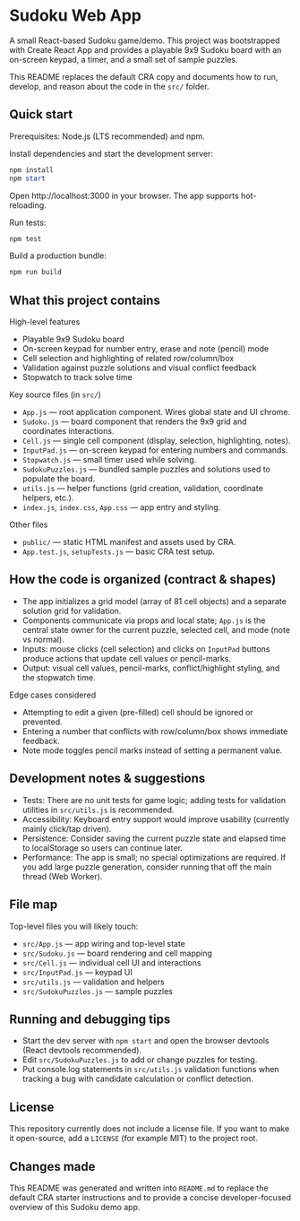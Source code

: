 # Sudoku Web App

A small React-based Sudoku game/demo. This project was bootstrapped with Create React App and provides a playable 9x9 Sudoku board with an on-screen keypad, a timer, and a small set of sample puzzles.

This README replaces the default CRA copy and documents how to run, develop, and reason about the code in the `src/` folder.

## Quick start

Prerequisites: Node.js (LTS recommended) and npm.

Install dependencies and start the development server:

```powershell
npm install
npm start
```

Open http://localhost:3000 in your browser. The app supports hot-reloading.

Run tests:

```powershell
npm test
```

Build a production bundle:

```powershell
npm run build
```

## What this project contains

High-level features
- Playable 9x9 Sudoku board
- On-screen keypad for number entry, erase and note (pencil) mode
- Cell selection and highlighting of related row/column/box
- Validation against puzzle solutions and visual conflict feedback
- Stopwatch to track solve time

Key source files (in `src/`)
- `App.js` — root application component. Wires global state and UI chrome.
- `Sudoku.js` — board component that renders the 9x9 grid and coordinates interactions.
- `Cell.js` — single cell component (display, selection, highlighting, notes).
- `InputPad.js` — on-screen keypad for entering numbers and commands.
- `Stopwatch.js` — small timer used while solving.
- `SudokuPuzzles.js` — bundled sample puzzles and solutions used to populate the board.
- `utils.js` — helper functions (grid creation, validation, coordinate helpers, etc.).
- `index.js`, `index.css`, `App.css` — app entry and styling.

Other files
- `public/` — static HTML manifest and assets used by CRA.
- `App.test.js`, `setupTests.js` — basic CRA test setup.

## How the code is organized (contract & shapes)

- The app initializes a grid model (array of 81 cell objects) and a separate solution grid for validation.
- Components communicate via props and local state; `App.js` is the central state owner for the current puzzle, selected cell, and mode (note vs normal).
- Inputs: mouse clicks (cell selection) and clicks on `InputPad` buttons produce actions that update cell values or pencil-marks.
- Output: visual cell values, pencil-marks, conflict/highlight styling, and the stopwatch time.

Edge cases considered
- Attempting to edit a given (pre-filled) cell should be ignored or prevented.
- Entering a number that conflicts with row/column/box shows immediate feedback.
- Note mode toggles pencil marks instead of setting a permanent value.

## Development notes & suggestions

- Tests: There are no unit tests for game logic; adding tests for validation utilities in `src/utils.js` is recommended.
- Accessibility: Keyboard entry support would improve usability (currently mainly click/tap driven).
- Persistence: Consider saving the current puzzle state and elapsed time to localStorage so users can continue later.
- Performance: The app is small; no special optimizations are required. If you add large puzzle generation, consider running that off the main thread (Web Worker).

## File map

Top-level files you will likely touch:
- `src/App.js` — app wiring and top-level state
- `src/Sudoku.js` — board rendering and cell mapping
- `src/Cell.js` — individual cell UI and interactions
- `src/InputPad.js` — keypad UI
- `src/utils.js` — validation and helpers
- `src/SudokuPuzzles.js` — sample puzzles

## Running and debugging tips

- Start the dev server with `npm start` and open the browser devtools (React devtools recommended).
- Edit `src/SudokuPuzzles.js` to add or change puzzles for testing.
- Put console.log statements in `src/utils.js` validation functions when tracking a bug with candidate calculation or conflict detection.

## License

This repository currently does not include a license file. If you want to make it open-source, add a `LICENSE` (for example MIT) to the project root.

## Changes made

This README was generated and written into `README.md` to replace the default CRA starter instructions and to provide a concise developer-focused overview of this Sudoku demo app.
